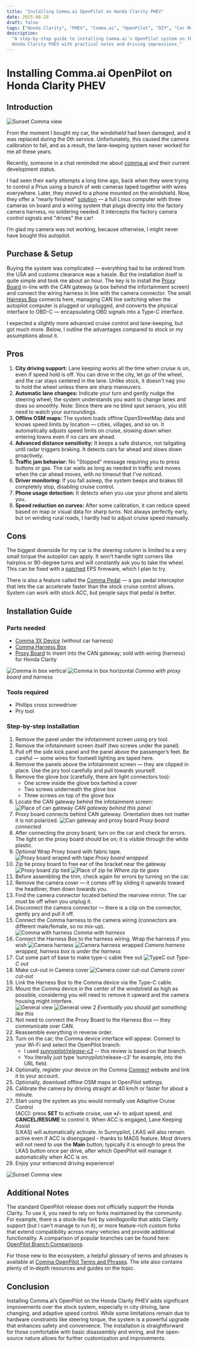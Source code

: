 ```yaml
---
title: "Installing Comma.ai OpenPilot on Honda Clarity PHEV"
date: 2025-08-28
draft: false
tags: ["Honda Clarity", "PHEV", "Comma.ai", "OpenPilot", "DIY", "Car Mods"]
description:
  "A step-by-step guide to installing Comma.ai's OpenPilot system on the \
  Honda Clarity PHEV with practical notes and driving impressions."
---
```


# Installing Comma.ai OpenPilot on Honda Clarity PHEV

## Introduction

![Sunset Comma view](/blog/comma/resources/IMG_3878_wide.jpg)

From the moment I bought my car, the windshield had been damaged, and it was
replaced during the 0th service. Unfortunately, this caused the camera calibration
to fail, and as a result, the lane-keeping system never worked for me all these years.

Recently, someone in a chat reminded me about
[comma.ai](https://comma.ai/) and their current development status.

I had seen their early attempts a long time ago, back when they were trying to
control a Prius using a bunch of web cameras taped together with wires everywhere.
Later, they moved to a phone mounted on the windshield. Now, they offer a
"nearly finished" [solution](https://comma.ai/shop/comma-3x) — a full Linux
computer with three cameras on board and a wiring system that plugs directly
into the factory camera harness, no soldering needed. It intercepts the factory
camera control signals and "drives" the car!

I’m glad my camera was not working, because otherwise, I might never have bought
this autopilot.

## Purchase & Setup

Buying the system was complicated — everything had to be ordered from the USA and
customs clearance was a hassle. But the installation itself is quite simple and
took me about an hour.
The key is to install the
[Proxy Board](https://shop.retropilot.org/product/honda-clarity-proxy-board-kit/)
in-line with the CAN gateway (a box behind the infortainment screen) and connect
the wiring harness in line with the camera connector. The small
[Harness Box](https://comma.ai/shop/harness-box) connects here, managing CAN line
switching when the autopilot computer is plugged or unplugged, and converts the
physical interface to OBD-C — encapsulating OBD signals into a Type-C interface.

I expected a slightly more advanced cruise control and lane-keeping, but got much
more. Below, I outline the advantages compared to stock or my assumptions about it.

## Pros

1. **City driving support:** Lane keeping works all the time when cruise is on,
   even if speed hold is off. You can drive in the city, let go of the wheel, and
   the car stays centered in the lane. Unlike stock, it doesn't nag you to hold
   the wheel unless there are sharp maneuvers.
2. **Automatic lane changes:** Indicate your turn and gently nudge the steering
   wheel; the system understands you want to change lanes and does so smoothly.
   Note: Since there are no blind spot sensors, you still need to watch your
   surroundings.
3. **Offline OSM maps:** The system loads offline OpenStreetMap data and knows
   speed limits by location — cities, villages, and so on. It automatically
   adjusts speed limits on cruise, slowing down when entering towns even if no
   cars are ahead.
4. **Advanced distance sensitivity:** It keeps a safe distance, not tailgating
   until radar triggers braking. It detects cars far ahead and slows down
   proactively.
5. **Traffic jam behavior:** No "Stopped" message requiring you to press buttons
   or gas. The car waits as long as needed in traffic and moves when the car ahead
   moves, with no timeout that I've noticed.
6. **Driver monitoring:** If you fall asleep, the system beeps and brakes till
   completely stop, disabling cruise control.
7. **Phone usage detection:** It detects when you use your phone and alerts you.
8. **Speed reduction on curves:** After some calibration, it can reduce speed
   based on map or visual data for sharp turns. Not always perfectly early, but on
   winding rural roads, I hardly had to adjust cruise speed manually.

## Cons

The biggest downside for my car is the steering column is limited to a very small
torque the autopilot can apply. It won’t handle tight corners like hairpins or
90-degree turns and will constantly ask you to take the wheel. This can be fixed
with a [patched](https://wirelessnet2.medium.com/eps-fw-modifications-for-the-honda-clarity-39990-trw-a020-beta-373b3e7ba528)
EPS firmware, which I plan to try.

There is also a feature called the
[Comma Pedal](https://www.etsy.com/de-en/listing/952895642/openpilot-comma-pedal-toyota-honda-gm-vw?ls=s&ga_order=most_relevant&ga_search_type=all&ga_view_type=gallery&ga_search_query=beartech+honda+pedal&ref=sr_gallery-1-9&nob=1&content_source=6d0515b4-a6f2-4555-b42f-53c31f66a636%253Acbee4559f0abd99bdc3b20ad887711154c52014f&organic_search_click=1&logging_key=6d0515b4-a6f2-4555-b42f-53c31f66a636%3Acbee4559f0abd99bdc3b20ad887711154c52014f&variation0=4797921102)
— a gas pedal interceptor that lets the car accelerate faster than the stock
cruise control allows. System can work with stock ACC, but people says that pedal
is better.

## Installation Guide

### Parts needed

- [Comma 3X Device](https://comma.ai/shop/comma-3x) (without car harness)
- [Comma Harness Box](https://comma.ai/shop/harness-box)
- [Proxy Board](https://shop.retropilot.org/product/honda-clarity-proxy-board-kit/)
  to insert into the CAN gateway; sold with wiring (harness) for Honda Clarity

![Comma in box vertical](/blog/comma/resources/IMG_3846.jpeg)
![Comma in box horizontal](/blog/comma/resources/IMG_3847.jpeg)
_Comma with proxy board and harness_

### Tools required

- Phillips cross screwdriver
- Pry tool

### Step-by-step installation

1. Remove the panel under the infotainment screen using pry tool.
2. Remove the infotainment screen itself (two screws under the panel).
3. Pull off the side kick panel and the panel above the passenger’s feet. Be
   careful — some wires for footwell lighting are taped here.
4. Remove the panels above the infotainment screen — they are clipped in place.
   Use the pry tool carefully and pull towards yourself.
5. Remove the glove box (carefully, there are light connectors too):
   - One screw inside the glove box behind a cover
   - Two screws underneath the glove box
   - Three screws on top of the glove box
6. Locate the CAN gateway behind the infotainment screen:
   ![Place of can gateway](/blog/comma/resources/IMG_3853.jpeg)
   _CAN gateway behind this panel_
7. Proxy board connects behind CAN gateway. Orientation does not matter it is
   not polarized.
   ![Can gateway and proxy board](/blog/comma/resources/IMG_3852.jpeg)
   _Proxy board connected_
8. After connecting the proxy board, turn on the car and check for errors.
   The light on the proxy board should be on; it is visible through the white plastic.
9. _Optional_ Wrap Proxy board with fabric tape.
   ![Proxy board wraped with tape](/blog/comma/resources/IMG_3855.jpeg)
   _Proxy board wrapped_
10. Zip tie proxy board to free ear of the bracket near the gateway
    ![Proxy board zip tied](/blog/comma/resources/IMG_3856.jpeg)
    ![Place of zip tie](/blog/comma/resources/IMG_3857.jpeg)
    _Where zip tie goes_
11. Before assembling the trim, check again for errors by turning on the car.
12. Remove the camera cover — it comes off by sliding it upwards toward the
    headliner, then down towards you.
13. Find the camera connector located behind the rearview mirror. The car must
    be off when you unplug it.
14. Disconnect the camera connector — there is a clip on the connector, gently
    pry and pull it off.
15. Connect the Comma harness to the camera wiring (connectors are different
    male/female, so no mix-up).  
    ![Comma with harness](/blog/comma/resources/IMG_3851.jpeg)
    _Comma with harness_
16. Connect the Harness Box to the harness wiring. Wrap the harness if you wish
    ![Camera harness](/blog/comma/resources/IMG_3867.jpeg)
    ![Camera harness wrapped](/blog/comma/resources/IMG_3868.jpeg)
    _Camera harness wrapped, harness box is under the harness_
17. Cut some part of base to make type-c cable free out
    ![TypeC out](/blog/comma/resources/IMG_3869.jpeg)
    _Type-C out_
18. Make cut-out in Camera cover
    ![Camera cover cut-out](/blog/comma/resources/IMG_3870.jpeg)
    _Camera cover cut-out_
19. Link the Harness Box to the Comma device via the Type-C cable.
20. Mount the Comma device in the center of the windshield as high as possible,
    considering you will need to remove it upward and the camera housing might
    interfere.  
    ![General view](/blog/comma/resources/IMG_3872.jpeg)
    ![General view 2](/blog/comma/resources/IMG_3873.jpeg)
    _Eventually you should get something like this_
21. Not need to connect the Proxy Board to the Harness Box — they communicate
    over CAN.
22. Reassemble everything in reverse order.
23. Turn on the car; the Comma device interface will appear. Connect to your
    Wi-Fi and select the OpenPilot branch.
    - I used _[sunnypilot/release-c3](https://github.com/sunnypilot/sunnypilot/tree/release-c3)_
      -- this review is based on that branch.
    - You literally just type ‘sunnypilot/release-c3‘ for example, into the
      URL field.
24. Optionally, register your device on the Comma [Connect](https://connect.comma.ai)
    website and link it to your account.
25. Optionally, download offline OSM maps in OpenPilot settings.
26. Calibrate the camera by driving straight at 40 km/h or faster for about a
    minute.
27. Start using the system as you would normally use Adaptive Cruise Control  
    (ACC): press **SET** to activate cruise, use **+/-** to adjust speed, and  
    **CANCEL/RESUME** to control it. When ACC is engaged, Lane Keeping Assist  
    (LKAS) will automatically activate. In Sunnypilot, LKAS will also remain  
    active even if ACC is disengaged - thanks to MADS feature. Most drivers will
    not need to use the **Main** button; typically it is enough to press the
    LKAS button once per drive, after which OpenPilot will manage it
    automatically when ACC is on.
28. Enjoy your enhanced driving experience!

![Sunset Comma view](/blog/comma/resources/IMG_3878.jpeg)

## Additional Notes

The standard OpenPilot release does not officially support the Honda Clarity. To
use it, you need to rely on forks maintained by the community. For example, there
is a stock-like fork by _vanillagorilla_ that adds Clarity support (but I can't
manage to run it), or more feature-rich custom forks that extend compatibility
across many vehicles and provide additional functionality.
A comparison of popular branches can be found
here: [OpenPilot Branch Comparisons](https://bderkhan.com/openpilot-branch-comparisons/).

For those new to the ecosystem, a helpful glossary of terms and phrases is
available at [Comma OpenPilot Terms and Phrases](https://bderkhan.com/comma-openpilot-terms-and-phrases/).
The site also contains plenty of in‑depth resources and guides on the topic.

## Conclusion

Installing Comma.ai’s OpenPilot on the Honda Clarity PHEV adds significant
improvements over the stock system, especially in city driving, lane changing,
and adaptive speed control. While some limitations remain due to hardware
constraints like steering torque, the system is a powerful upgrade that enhances
safety and convenience. The installation is straightforward for those
comfortable with basic disassembly and wiring, and the open-source nature allows
for further customization and improvements.
